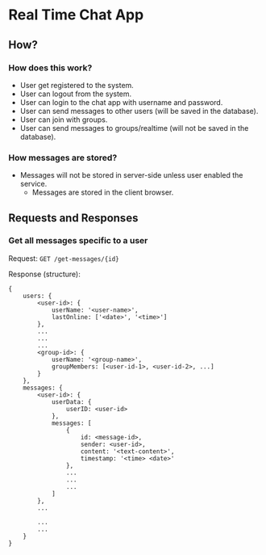# Real Time Chat App

## How?

### How does this work?
* User get registered to the system.
* User can logout from the system.
* User can login to the chat app with username and password.
* User can send messages to other users (will be saved in the database).
* User can join with groups.
* User can send messages to groups/realtime (will not be saved in the database).

### How messages are stored?
* Messages will not be stored in server-side unless user enabled the service.
    * Messages are stored in the client browser.

## Requests and Responses

### Get all messages specific to a user

Request: `GET /get-messages/{id}`

Response (structure):
```
{
    users: {
        <user-id>: {
            userName: '<user-name>',
            lastOnline: ['<date>', '<time>']
        },
        ...
        ...
        ...
        <group-id>: {
            userName: '<group-name>',
            groupMembers: [<user-id-1>, <user-id-2>, ...]
        }
    },
    messages: {
        <user-id>: {
            userData: {
                userID: <user-id>
            },
            messages: [
                {
                    id: <message-id>,
                    sender: <user-id>,
                    content: '<text-content>',
                    timestamp: '<time> <date>'
                },
                ...
                ...
                ...
            ]
        },
        ...

        ...
        ...
    }
}
```
